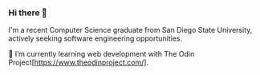 ### Hi there 👋

I'm a recent Computer Science graduate from San Diego State University, actively seeking software engineering opportunities.

🌱 I’m currently learning web development with The Odin Project[https://www.theodinproject.com/].
